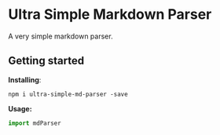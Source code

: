 # Ultra Simple Markdown Parser

A very simple markdown parser.

## Getting started

**Installing**:

```shell
npm i ultra-simple-md-parser -save
```

**Usage:**
```js
import mdParser
```
